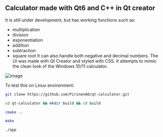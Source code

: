 ## Calculator made with Qt6 and C++ in Qt creator

It is still under development, but has working functions such as:
- multiplication 
- division
- exponentiation
- addition
- subtraction
- square root
It can also handle both negative and decimal numbers.
The UI was made with Qt Creator and styled with CSS. It attempts to mimic the clean look of the Windows 10/11 calculator.

![image](https://github.com/PirinenAO/qt-calculator/assets/119351375/f0ca6e87-4c41-44c7-b550-1fb6b7e50932)

To test this on Linux environment:

```bash
git clone https://github.com/PirinenAO/qt-calculator.git
```

```bash
cd qt-calculator && mkdir build && cd build
```

```bash
cmake ..
```

```bash
make
```

```bash
./app
```
